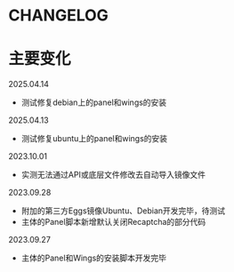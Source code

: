 # CHANGELOG

# 主要变化

2025.04.14

- 测试修复debian上的panel和wings的安装

2025.04.13

- 测试修复ubuntu上的panel和wings的安装

2023.10.01

- 实测无法通过API或底层文件修改去自动导入镜像文件

2023.09.28

- 附加的第三方Eggs镜像Ubuntu、Debian开发完毕，待测试
- 主体的Panel脚本新增默认关闭Recaptcha的部分代码

2023.09.27

- 主体的Panel和Wings的安装脚本开发完毕

